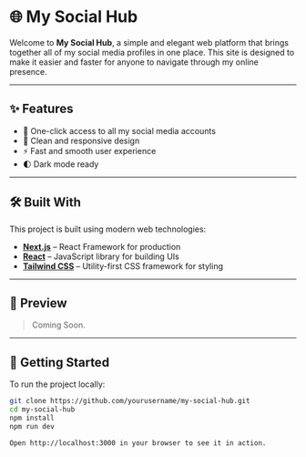 # 🌐 My Social Hub

Welcome to **My Social Hub**, a simple and elegant web platform that brings together all of my social media profiles in one place. This site is designed to make it easier and faster for anyone to navigate through my online presence.

---

## ✨ Features

- 🚀 One-click access to all my social media accounts  
- 🎯 Clean and responsive design  
- ⚡ Fast and smooth user experience  
- 🌓 Dark mode ready

---

## 🛠️ Built With

This project is built using modern web technologies:

- [**Next.js**](https://nextjs.org/) – React Framework for production  
- [**React**](https://reactjs.org/) – JavaScript library for building UIs  
- [**Tailwind CSS**](https://tailwindcss.com/) – Utility-first CSS framework for styling  

---

## 📸 Preview

> Coming Soon.

---

## 🚀 Getting Started

To run the project locally:

```bash
git clone https://github.com/yourusername/my-social-hub.git
cd my-social-hub
npm install
npm run dev

Open http://localhost:3000 in your browser to see it in action.